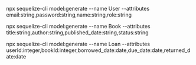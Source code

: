 npx sequelize-cli model:generate --name User --attributes email:string,password:string,name:string,role:string

npx sequelize-cli model:generate --name Book --attributes title:string,author:string,published_date:string,status:string

npx sequelize-cli model:generate --name Loan --attributes userId:integer,bookId:integer,borrowed_date:date,due_date:date,returned_date:date